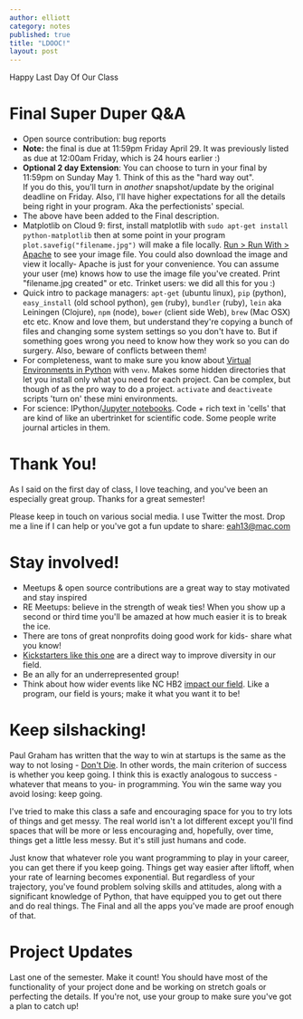 ```yaml
---
author: elliott
category: notes
published: true
title: "LDOOC!"
layout: post
---
```


Happy Last Day Of Our Class

# Final Super Duper Q&A

- Open source contribution: bug reports
- **Note:** the final is due at 11:59pm Friday April 29.  It was previously listed as due at 12:00am Friday, which is 24 hours earlier :)
- **Optional 2 day Extension**: You can choose to turn in your final by 11:59pm on Sunday May 1.  Think of this as the "hard way out".  
If you do this, you'll turn in *another* snapshot/update by the original deadline on Friday.  Also, I'll have higher expectations for 
all the details being right in your program.  Aka the perfectionists' special.
- The above have been added to the Final description.
- Matplotlib on Cloud 9: first, install matplotlib with `sudo apt-get install python-matplotlib` then at some point in your program
`plot.savefig("filename.jpg")` will make a file locally.  [Run > Run With > Apache](https://docs.c9.io/docs/run-an-application) to see 
your image file.  You could also download the image and view it locally- Apache is just for your convenience.  You can assume your user
(me) knows how to use the image file you've created.  Print "filename.jpg created" or etc. Trinket users: we did all this for you :)
- Quick intro to package managers: `apt-get` (ubuntu linux), `pip` (python), `easy_install` (old school python), `gem` (ruby), `bundler` (ruby),
`lein` aka Leiningen (Clojure), `npm` (node), `bower` (client side Web), `brew` (Mac OSX) etc etc.  Know and love them, but understand they're copying a 
bunch of files and changing some system settings so you don't have to.  But if something goes wrong you need to know how they work so you
can do surgery.  Also, beware of conflicts between them!
- For completeness, want to make sure you know about [Virtual Environments in Python](https://docs.python.org/3/library/venv.html) with `venv`.  Makes some hidden directories that let you install only what you need for each project.  Can
be complex, but though of as the pro way to do a project. `activate` and `deactiveate` scripts 'turn on' these mini environments.  
- For science: IPython/[Jupyter notebooks](http://jupyter.org/).  Code + rich text in 'cells' that are kind of like an ubertrinket for scientific code.  Some
people write journal articles in them.

# Thank You!

As I said on the first day of class, I love teaching, and you've been an especially great group.   Thanks for a great semester!

Please keep in touch on various social media.  I use Twitter the most.  Drop me a line if I can help or you've got a fun 
update to share: eah13@mac.com

# Stay involved!

- Meetups & open source contributions are a great way to stay motivated and stay inspired
- RE Meetups: believe in the strength of weak ties!  When you show up a second or third time you'll be amazed at how much easier it is to break the ice.
- There are tons of great nonprofits doing good work for kids- share what you know!
- [Kickstarters like this one](https://www.kickstarter.com/projects/lesbianswhotech/the-lesbians-who-techs-edie-windsor-coding-scholar) are 
a direct way to improve diversity in our field.  
- Be an ally for an underrepresented group!
- Think about how wider events like NC HB2 [impact our field](http://www.exitevent.com/article/why-trinket-against-north-carolina-hb2-160425).  Like a program, our field is yours; make it what you want it to be!

# Keep silshacking!

Paul Graham has written that the way to win at startups is the same as the way to not losing - [Don't Die](http://www.paulgraham.com/die.html).  In
other words, the main criterion of success is whether you keep going.  I think this is exactly analogous to success - whatever that means to you- 
in programming.  You win the same way you avoid losing: keep going.

I've tried to make this class a safe and encouraging space for you to try lots of things and get messy.  The real world isn't a lot different
except you'll find spaces that will be more or less encouraging and, hopefully, over time, things get a little less messy.  But it's still just humans and code.

Just know that whatever role you want programming to play in your career, you can get there if you keep going.  Things get way easier
after liftoff, when your rate of learning becomes exponential.  But regardless of your trajectory, you've found problem solving skills and
attitudes, along with a significant knowledge of Python, that have equipped you to get out there and do real things.  The Final and all
the apps you've made are proof enough of that.

# Project Updates

Last one of the semester.  Make it count!  You should have most of the functionality of your project done and be working on stretch goals or
perfecting the details.  If you're not, use your group to make sure you've got a plan to catch up!
